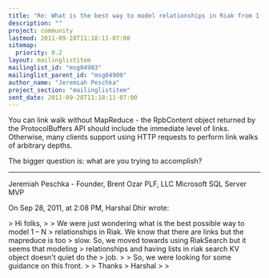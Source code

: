 ```yaml
---
title: "Re: What is the best way to model relationships in Riak from 1.0	forward?"
description: ""
project: community
lastmod: 2011-09-28T11:18:11-07:00
sitemap:
  priority: 0.2
layout: mailinglistitem
mailinglist_id: "msg04903"
mailinglist_parent_id: "msg04900"
author_name: "Jeremiah Peschka"
project_section: "mailinglistitem"
sent_date: 2011-09-28T11:18:11-07:00
---
```



You can link walk without MapReduce - the RpbContent object returned by the 
ProtocolBuffers API should include the immediate level of links. Otherwise, 
many clients support using HTTP requests to perform link walks of arbitrary 
depths.

The bigger question is: what are you trying to accomplish?

---
Jeremiah Peschka - Founder, Brent Ozar PLF, LLC
Microsoft SQL Server MVP

On Sep 28, 2011, at 2:08 PM, Harshal Dhir wrote:

&gt; Hi folks,
&gt; 
&gt; We were just wondering what is the best possible way to model 1 – N 
&gt; relationships in Riak. We know that there are links but the mapreduce is too 
&gt; slow. So, we moved towards using RiakSearch but it seems that modeling 
&gt; relationships and having lists in riak search KV object doesn't quiet do the 
&gt; job.
&gt; 
&gt; So, we were looking for some guidance on this front.
&gt; 
&gt; Thanks
&gt; Harshal
&gt; 
&gt; 
